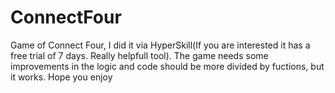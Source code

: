 # ConnectFour
Game of Connect Four, I did it via HyperSkill(If you are interested it has a free trial of 7 days. Really helpfull tool). 
The game needs some improvements in the logic and code should be more divided by fuctions, but it works. 
Hope you enjoy
